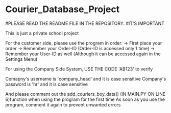 # Courier_Database_Project
#PLEASE READ THE README FILE IN THE REPOSITORY.
#IT'S IMPORTANT

This is just a private school project

For the customer side, please use the program in order:
-> First place your order
-> Remember your Order-ID (Order-ID is accessed only 1 time)
-> Remember your User-ID as well (Although it can be accessed again in the Settings Menu)

For using the Company Side System,
USE THE CODE 'AB123' to verify

Comapny's username is 'company_head' and it is case sensitive
Company's password is 'hr' and it is case sensitive

And please comment out the add_couriers_boy_data() (IN MAIN.PY ON LINE 6)function when using the program for the first time
As soon as you use the program, comment it again to prevent unwanted errors
